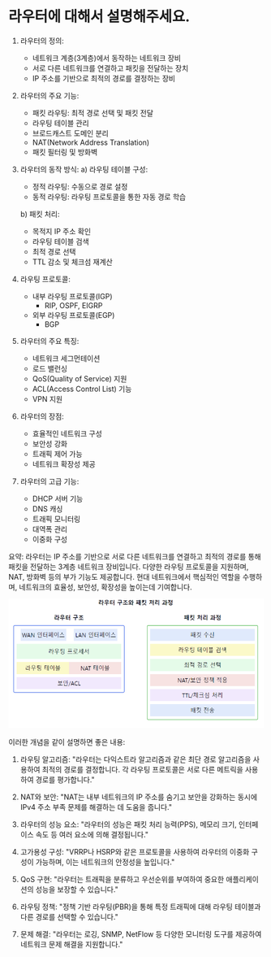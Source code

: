 # 라우터에 대해서 설명해주세요.

1. 라우터의 정의:
    - 네트워크 계층(3계층)에서 동작하는 네트워크 장비
    - 서로 다른 네트워크를 연결하고 패킷을 전달하는 장치
    - IP 주소를 기반으로 최적의 경로를 결정하는 장비

2. 라우터의 주요 기능:
    - 패킷 라우팅: 최적 경로 선택 및 패킷 전달
    - 라우팅 테이블 관리
    - 브로드캐스트 도메인 분리
    - NAT(Network Address Translation)
    - 패킷 필터링 및 방화벽

3. 라우터의 동작 방식:
   a) 라우팅 테이블 구성:
    - 정적 라우팅: 수동으로 경로 설정
    - 동적 라우팅: 라우팅 프로토콜을 통한 자동 경로 학습

   b) 패킷 처리:
    - 목적지 IP 주소 확인
    - 라우팅 테이블 검색
    - 최적 경로 선택
    - TTL 감소 및 체크섬 재계산

4. 라우팅 프로토콜:
    - 내부 라우팅 프로토콜(IGP)
        - RIP, OSPF, EIGRP
    - 외부 라우팅 프로토콜(EGP)
        - BGP

5. 라우터의 주요 특징:
    - 네트워크 세그먼테이션
    - 로드 밸런싱
    - QoS(Quality of Service) 지원
    - ACL(Access Control List) 기능
    - VPN 지원

6. 라우터의 장점:
    - 효율적인 네트워크 구성
    - 보안성 강화
    - 트래픽 제어 가능
    - 네트워크 확장성 제공

7. 라우터의 고급 기능:
    - DHCP 서버 기능
    - DNS 캐싱
    - 트래픽 모니터링
    - 대역폭 관리
    - 이중화 구성

요약: 라우터는 IP 주소를 기반으로 서로 다른 네트워크를 연결하고 최적의 경로를 통해 패킷을 전달하는 3계층 네트워크 장비입니다. 다양한 라우팅 프로토콜을 지원하며, NAT, 방화벽 등의 부가 기능도 제공합니다. 현대 네트워크에서 핵심적인 역할을 수행하며, 네트워크의 효율성, 보안성, 확장성을 높이는데 기여합니다.


![img_1.png](라우터_구조.png)


이러한 개념을 같이 설명하면 좋은 내용:

1. 라우팅 알고리즘:
   "라우터는 다익스트라 알고리즘과 같은 최단 경로 알고리즘을 사용하여 최적의 경로를 결정합니다. 각 라우팅 프로토콜은 서로 다른 메트릭을 사용하여 경로를 평가합니다."

2. NAT와 보안:
   "NAT는 내부 네트워크의 IP 주소를 숨기고 보안을 강화하는 동시에 IPv4 주소 부족 문제를 해결하는 데 도움을 줍니다."

3. 라우터의 성능 요소:
   "라우터의 성능은 패킷 처리 능력(PPS), 메모리 크기, 인터페이스 속도 등 여러 요소에 의해 결정됩니다."

4. 고가용성 구성:
   "VRRP나 HSRP와 같은 프로토콜을 사용하여 라우터의 이중화 구성이 가능하며, 이는 네트워크의 안정성을 높입니다."

5. QoS 구현:
   "라우터는 트래픽을 분류하고 우선순위를 부여하여 중요한 애플리케이션의 성능을 보장할 수 있습니다."

6. 라우팅 정책:
   "정책 기반 라우팅(PBR)을 통해 특정 트래픽에 대해 라우팅 테이블과 다른 경로를 선택할 수 있습니다."

7. 문제 해결:
   "라우터는 로깅, SNMP, NetFlow 등 다양한 모니터링 도구를 제공하여 네트워크 문제 해결을 지원합니다."
